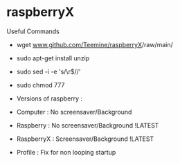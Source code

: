 # raspberryX

Useful Commands

- wget www.github.com/Teemine/raspberryX<Repo>/raw/main/<ZIP>
- sudo apt-get install unzip
- sudo sed -i -e 's/\r$//' <file>
- sudo chmod 777 <file>
- Versions of raspberry :

- Computer : No screensaver/Background
- Raspberry : No screensaver/Background !LATEST
- RaspberryX : Screensaver/Background !LATEST
- Profile : Fix for non looping startup
